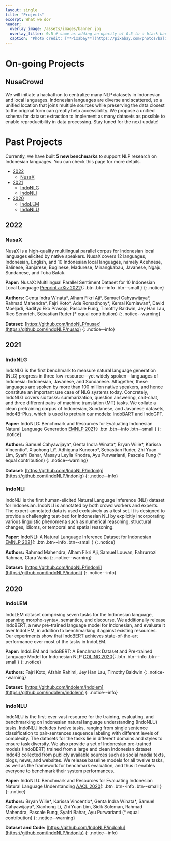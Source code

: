 ```yaml
---
layout: single
title: "Projects"
excerpt: What we do?
header:
  overlay_image: /assets/images/banner.jpg
  overlay_filter: 0.5 # same as adding an opacity of 0.5 to a black background
  caption: "Photo credit: [**Pixabay**](https://pixabay.com/photos/bali-nature-mountain-pond-volcano-1674192/)"
---
```


# On-going Projects

## NusaCrowd
We will initiate a hackathon to centralize many NLP datasets in Indonesian and local languages. Indonesian languages are diverse and scattered, so a unified location that joins multiple sources while preserving the data closest to the original form can greatly help accessibility. We propose a unified schema for dataset extraction to implement as many datasets as possible to enable reproducibility in data processing. Stay tuned for the next update!

# Past Projects
Currently, we have built **5 new benchmarks** to support NLP research on Indonesian languages. You can check this page for more details.

* [2022](https://indonlp.github.io/projects#2022)
    * [NusaX](https://indonlp.github.io/projects#nusax)
* [2021](https://indonlp.github.io/projects#2021)
    * [IndoNLG](https://indonlp.github.io/projects#indonlg)
    * [IndoNLI](https://indonlp.github.io/projects#indonli)
* [2020](https://indonlp.github.io/projects#2020)
    * [IndoLEM](https://indonlp.github.io/projects#indolem)
    * [IndoNLU](https://indonlp.github.io/projects#indonlu)

## 2022

### NusaX

NusaX is a high-quality multilingual parallel corpus for Indonesian local languages elicited by native speakers. NusaX covers 12 languages, Indonesian, English, and 10 Indonesian local languages, namely Acehnese, Balinese, Banjarese, Buginese, Madurese, Minangkabau, Javanese, Ngaju, Sundanese, and Toba Batak.

<i class="fas fa-book" aria-hidden="true"></i> **Paper:** NusaX: Multilingual Parallel Sentiment Dataset for 10 Indonesian Local Language [Preprint arXiv 2022](https://arxiv.org/pdf/2205.15960.pdf){: .btn .btn--info .btn--small } 
{: .notice}

<i class="fas fa-at" aria-hidden="true"></i> **Authors:** Genta Indra Winata\*, Alham Fikri Aji\*, Samuel Cahyawijaya\*, Rahmad Mahendra\*, Fajri Koto\*, Ade Romadhony\*, Kemal Kurniawan\*, David Moeljadi, Radityo Eko Prasojo, Pascale Fung, Timothy Baldwin, Jey Han Lau, Rico Sennrich, Sebastian Ruder  (* equal contribution)
{: .notice--warning}

<i class="fas fa-database" aria-hidden="true"></i> **Dataset:** [https://github.com/IndoNLP/nusax](https://github.com/IndoNLP/nusax) 
{: .notice--info}

## 2021

### IndoNLG

IndoNLG is the first benchmark to measure natural language generation (NLG) progress in three low-resource—yet widely spoken—languages of Indonesia: Indonesian, Javanese, and Sundanese. Altogether, these languages are spoken by more than 100 million native speakers, and hence constitute an important use case of NLG systems today. Concretely, IndoNLG covers six tasks: summarization, question answering, chit-chat, and three different pairs of machine translation (MT) tasks. We collate a clean pretraining corpus of Indonesian, Sundanese, and Javanese datasets, Indo4B-Plus, which is used to pretrain our models: IndoBART and IndoGPT. 

<i class="fas fa-book" aria-hidden="true"></i> **Paper:** IndoNLG: Benchmark and Resources for Evaluating Indonesian Natural Language Generation [EMNLP 2021](https://aclanthology.org/2021.emnlp-main.699.pdf){: .btn .btn--info .btn--small } 
{: .notice}

<i class="fas fa-at" aria-hidden="true"></i> **Authors:** Samuel Cahyawijaya\*, Genta Indra Winata\*, Bryan Wilie\*, Karissa Vincentio\*, Xiaohong Li*, Adhiguna Kuncoro*, Sebastian Ruder, Zhi Yuan Lim, Syafri Bahar, Masayu Leylia Khodra, Ayu Purwarianti, Pascale Fung (\* equal contribution)
{: .notice--warning}

<i class="fas fa-database" aria-hidden="true"></i> **Dataset:** [https://github.com/IndoNLP/indonlg](https://github.com/IndoNLP/indonlg) 
{: .notice--info}

### IndoNLI

IndoNLI is the first human-elicited Natural Language Inference (NLI) dataset for Indonesian. IndoNLI is annotated by both crowd workers and experts. The expert-annotated data is used exclusively as a test set. It is designed to provide a challenging test-bed for Indonesian NLI by explicitly incorporating various linguistic phenomena such as numerical reasoning, structural changes, idioms, or temporal and spatial reasoning.

<i class="fas fa-book" aria-hidden="true"></i> **Paper:** IndoNLI: A Natural Language Inference Dataset for Indonesian [EMNLP 2021](https://aclanthology.org/2021.emnlp-main.821.pdf){: .btn .btn--info .btn--small } 
{: .notice}

<i class="fas fa-at" aria-hidden="true"></i> **Authors:** Rahmad Mahendra, Alham Fikri Aji, Samuel Louvan, Fahrurrozi Rahman, Clara Vania
{: .notice--warning}

<i class="fas fa-database" aria-hidden="true"></i> **Dataset:** [https://github.com/IndoNLP/indonli](https://github.com/IndoNLP/indonli) 
{: .notice--info}

## 2020

### IndoLEM
IndoLEM dataset comprising seven tasks for the Indonesian language, spanning morpho-syntax, semantics, and discourse. We additionally release IndoBERT, a new pre-trained language model for Indonesian, and evaluate it over IndoLEM, in addition to benchmarking it against existing resources. Our experiments show that IndoBERT achieves state-of-the-art performance over most of the tasks in IndoLEM.

<i class="fas fa-book" aria-hidden="true"></i> **Paper:** IndoLEM and IndoBERT: A Benchmark Dataset and Pre-trained Language Model for Indonesian NLP [COLING 2020](https://aclanthology.org/2020.coling-main.66.pdf){: .btn .btn--info .btn--small } 
{: .notice}

<i class="fas fa-at" aria-hidden="true"></i> **Authors:** Fajri Koto, Afshin Rahimi, Jey Han Lau, Timothy Baldwin
{: .notice--warning}

<i class="fas fa-database" aria-hidden="true"></i> **Dataset:** [https://github.com/indolem/indolem](https://github.com/indolem/indolem) 
{: .notice--info}

### IndoNLU

IndoNLU is the first-ever vast resource for the training, evaluating, and benchmarking on Indonesian natural language understanding (IndoNLU) tasks. IndoNLU includes twelve tasks, ranging from single sentence classification to pair-sentences sequence labeling with different levels of complexity. The datasets for the tasks lie in different domains and styles to ensure task diversity. We also provide a set of Indonesian pre-trained models (IndoBERT) trained from a large and clean Indonesian dataset Indo4B collected from publicly available sources such as social media texts, blogs, news, and websites. We release baseline models for all twelve tasks, as well as the framework for benchmark evaluation, and thus it enables everyone to benchmark their system performances. 

<i class="fas fa-book" aria-hidden="true"></i> **Paper:** IndoNLU: Benchmark and Resources for Evaluating Indonesian Natural Language Understanding [AACL 2020](https://aclanthology.org/2020.aacl-main.85.pdf){: .btn .btn--info .btn--small } 
{: .notice}

<i class="fas fa-at" aria-hidden="true"></i> **Authors:** Bryan Wilie\*, Karissa Vincentio\*, Genta Indra Winata\*, Samuel Cahyawijaya\*, Xiaohong Li, Zhi Yuan Lim, Sidik Soleman, Rahmad Mahendra, Pascale Fung, Syafri Bahar, Ayu Purwarianti (\* equal contribution)
{: .notice--warning}

<i class="fas fa-database" aria-hidden="true"></i> **Dataset and Code:** [https://github.com/IndoNLP/indonlu](https://github.com/IndoNLP/indonlu) 
{: .notice--info}